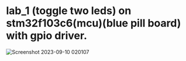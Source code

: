 # lab_1 (toggle two leds) on stm32f103c6(mcu)(blue pill board) with gpio driver.



![Screenshot 2023-09-10 020107](https://github.com/mohamedayman130/Mastering-Embedded-System/assets/117905345/e7ccbd5b-621f-49e6-8182-4a0f946226b2)
